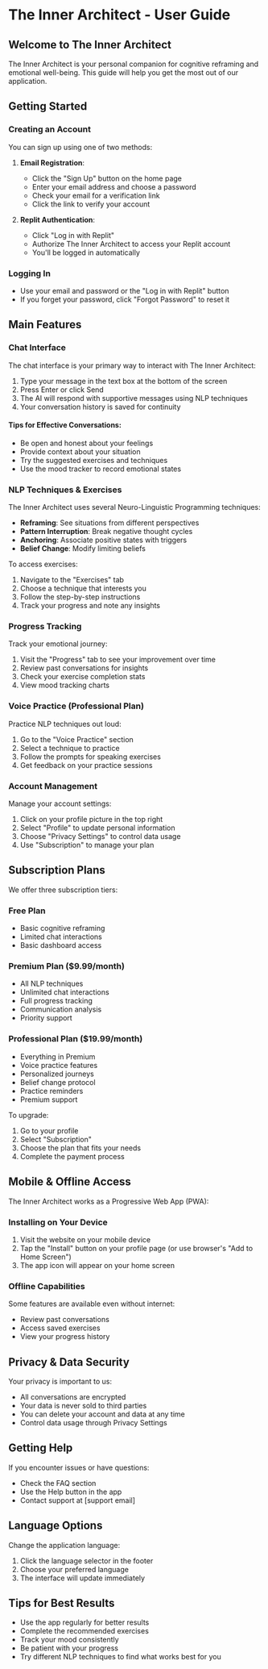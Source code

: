 # The Inner Architect - User Guide

## Welcome to The Inner Architect

The Inner Architect is your personal companion for cognitive reframing and emotional well-being. This guide will help you get the most out of our application.

## Getting Started

### Creating an Account

You can sign up using one of two methods:

1. **Email Registration**:
   - Click the "Sign Up" button on the home page
   - Enter your email address and choose a password
   - Check your email for a verification link
   - Click the link to verify your account

2. **Replit Authentication**:
   - Click "Log in with Replit"
   - Authorize The Inner Architect to access your Replit account
   - You'll be logged in automatically

### Logging In

- Use your email and password or the "Log in with Replit" button
- If you forget your password, click "Forgot Password" to reset it

## Main Features

### Chat Interface

The chat interface is your primary way to interact with The Inner Architect:

1. Type your message in the text box at the bottom of the screen
2. Press Enter or click Send
3. The AI will respond with supportive messages using NLP techniques
4. Your conversation history is saved for continuity

#### Tips for Effective Conversations:
- Be open and honest about your feelings
- Provide context about your situation
- Try the suggested exercises and techniques
- Use the mood tracker to record emotional states

### NLP Techniques & Exercises

The Inner Architect uses several Neuro-Linguistic Programming techniques:

- **Reframing**: See situations from different perspectives
- **Pattern Interruption**: Break negative thought cycles
- **Anchoring**: Associate positive states with triggers
- **Belief Change**: Modify limiting beliefs

To access exercises:
1. Navigate to the "Exercises" tab
2. Choose a technique that interests you
3. Follow the step-by-step instructions
4. Track your progress and note any insights

### Progress Tracking

Track your emotional journey:
1. Visit the "Progress" tab to see your improvement over time
2. Review past conversations for insights
3. Check your exercise completion stats
4. View mood tracking charts

### Voice Practice (Professional Plan)

Practice NLP techniques out loud:
1. Go to the "Voice Practice" section
2. Select a technique to practice
3. Follow the prompts for speaking exercises
4. Get feedback on your practice sessions

### Account Management

Manage your account settings:
1. Click on your profile picture in the top right
2. Select "Profile" to update personal information
3. Choose "Privacy Settings" to control data usage
4. Use "Subscription" to manage your plan

## Subscription Plans

We offer three subscription tiers:

### Free Plan
- Basic cognitive reframing
- Limited chat interactions
- Basic dashboard access

### Premium Plan ($9.99/month)
- All NLP techniques
- Unlimited chat interactions
- Full progress tracking
- Communication analysis
- Priority support

### Professional Plan ($19.99/month)
- Everything in Premium
- Voice practice features
- Personalized journeys
- Belief change protocol
- Practice reminders
- Premium support

To upgrade:
1. Go to your profile
2. Select "Subscription"
3. Choose the plan that fits your needs
4. Complete the payment process

## Mobile & Offline Access

The Inner Architect works as a Progressive Web App (PWA):

### Installing on Your Device
1. Visit the website on your mobile device
2. Tap the "Install" button on your profile page (or use browser's "Add to Home Screen")
3. The app icon will appear on your home screen

### Offline Capabilities
Some features are available even without internet:
- Review past conversations
- Access saved exercises
- View your progress history

## Privacy & Data Security

Your privacy is important to us:

- All conversations are encrypted
- Your data is never sold to third parties
- You can delete your account and data at any time
- Control data usage through Privacy Settings

## Getting Help

If you encounter issues or have questions:

- Check the FAQ section
- Use the Help button in the app
- Contact support at [support email]

## Language Options

Change the application language:
1. Click the language selector in the footer
2. Choose your preferred language
3. The interface will update immediately

## Tips for Best Results

- Use the app regularly for better results
- Complete the recommended exercises
- Track your mood consistently
- Be patient with your progress
- Try different NLP techniques to find what works best for you